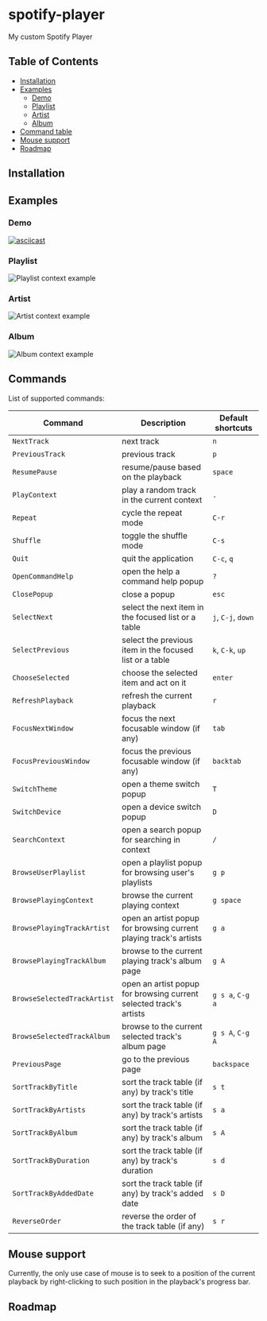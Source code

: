 # spotify-player

My custom Spotify Player

## Table of Contents

- [Installation](#installation)
- [Examples](#examples)
  - [Demo](#demo)
  - [Playlist](#playlist)
  - [Artist](#artist)
  - [Album](#album)
- [Command table](#commands)
- [Mouse support](#mouse-support)
- [Roadmap](#roadmap)

## Installation

## Examples

### Demo

[![asciicast](https://asciinema.org/a/430335.svg)](https://asciinema.org/a/430335)

### Playlist

![Playlist context example](https://raw.githubusercontent.com/aome510/spotify-player/master/examples/playlist.png)

### Artist

![Artist context example](https://raw.githubusercontent.com/aome510/spotify-player/master/examples/artist.png)

### Album

![Album context example](https://raw.githubusercontent.com/aome510/spotify-player/master/examples/album.png)

## Commands

List of supported commands:

| Command                     | Description                                                        | Default shortcuts  |
| --------------------------- | ------------------------------------------------------------------ | ------------------ |
| `NextTrack`                 | next track                                                         | `n`                |
| `PreviousTrack`             | previous track                                                     | `p`                |
| `ResumePause`               | resume/pause based on the playback                                 | `space`            |
| `PlayContext`               | play a random track in the current context                         | `.`                |
| `Repeat`                    | cycle the repeat mode                                              | `C-r`              |
| `Shuffle`                   | toggle the shuffle mode                                            | `C-s`              |
| `Quit`                      | quit the application                                               | `C-c`, `q`         |
| `OpenCommandHelp`           | open the help a command help popup                                 | `?`                |
| `ClosePopup`                | close a popup                                                      | `esc`              |
| `SelectNext`                | select the next item in the focused list or a table                | `j`, `C-j`, `down` |
| `SelectPrevious`            | select the previous item in the focused list or a table            | `k`, `C-k`, `up`   |
| `ChooseSelected`            | choose the selected item and act on it                             | `enter`            |
| `RefreshPlayback`           | refresh the current playback                                       | `r`                |
| `FocusNextWindow`           | focus the next focusable window (if any)                           | `tab`              |
| `FocusPreviousWindow`       | focus the previous focusable window (if any)                       | `backtab`          |
| `SwitchTheme`               | open a theme switch popup                                          | `T`                |
| `SwitchDevice`              | open a device switch popup                                         | `D`                |
| `SearchContext`             | open a search popup for searching in context                       | `/`                |
| `BrowseUserPlaylist`        | open a playlist popup for browsing user's playlists                | `g p`              |
| `BrowsePlayingContext`      | browse the current playing context                                 | `g space`          |
| `BrowsePlayingTrackArtist`  | open an artist popup for browsing current playing track's artists  | `g a`              |
| `BrowsePlayingTrackAlbum`   | browse to the current playing track's album page                   | `g A`              |
| `BrowseSelectedTrackArtist` | open an artist popup for browsing current selected track's artists | `g s a`, `C-g a`   |
| `BrowseSelectedTrackAlbum`  | browse to the current selected track's album page                  | `g s A`, `C-g A`   |
| `PreviousPage`              | go to the previous page                                            | `backspace`        |
| `SortTrackByTitle`          | sort the track table (if any) by track's title                     | `s t`              |
| `SortTrackByArtists`        | sort the track table (if any) by track's artists                   | `s a`              |
| `SortTrackByAlbum`          | sort the track table (if any) by track's album                     | `s A`              |
| `SortTrackByDuration`       | sort the track table (if any) by track's duration                  | `s d`              |
| `SortTrackByAddedDate`      | sort the track table (if any) by track's added date                | `s D`              |
| `ReverseOrder`              | reverse the order of the track table (if any)                      | `s r`              |

## Mouse support

Currently, the only use case of mouse is to seek to a position of the current playback by right-clicking to such position in the playback's progress bar.

## Roadmap
